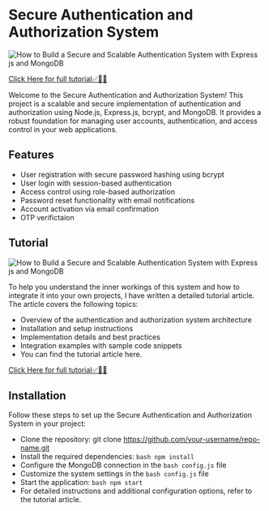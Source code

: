 
# Secure Authentication and Authorization System
![How to Build a Secure and Scalable Authentication System with Express js and MongoDB](https://github.com/sandy088/secure-and-scalable-authent-and-authoriz-System/assets/90024312/ef6a9bce-7eaf-43bf-88dc-b24a9ee218f6)

[Click Here for full tutorial✅👨‍💻](https://sandydev.medium.com/how-to-build-secure-and-scalable-authentication-system-with-node-js-and-mongodb-c50bf51c06b0)

Welcome to the Secure Authentication and Authorization System! This project is a scalable and secure implementation of authentication and authorization using Node.js, Express.js, bcrypt, and MongoDB. It provides a robust foundation for managing user accounts, authentication, and access control in your web applications.



## Features

- User registration with secure password hashing using bcrypt
- User login with session-based authentication
- Access control using role-based authorization
- Password reset functionality with email notifications
- Account activation via email confirmation
- OTP verifictaion


## Tutorial
![How to Build a Secure and Scalable Authentication System with Express js and MongoDB](https://github.com/sandy088/secure-and-scalable-authent-and-authoriz-System/assets/90024312/ef6a9bce-7eaf-43bf-88dc-b24a9ee218f6)

To help you understand the inner workings of this system and how to integrate it into your own projects, I have written a detailed tutorial article. The article covers the following topics:

- Overview of the authentication and authorization system architecture
- Installation and setup instructions
- Implementation details and best practices
- Integration examples with sample code snippets
- You can find the tutorial article here.

[Click Here for full tutorial✅👨‍💻](https://sandydev.medium.com/how-to-build-secure-and-scalable-authentication-system-with-node-js-and-mongodb-c50bf51c06b0)


## Installation


Follow these steps to set up the Secure Authentication and Authorization System in your project:

- Clone the repository: git clone https://github.com/your-username/repo-name.git
- Install the required dependencies: ```bash npm install ```
- Configure the MongoDB connection in the ```bash config.js``` file
- Customize the system settings in the ```bash config.js``` file
- Start the application: ```bash npm start```
- For detailed instructions and additional configuration options, refer to the tutorial article.

    
